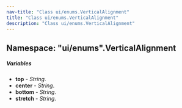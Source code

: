 ```yaml
---
nav-title: "Class ui/enums.VerticalAlignment"
title: "Class ui/enums.VerticalAlignment"
description: "Class ui/enums.VerticalAlignment"
---
```

## Namespace: "ui/enums".VerticalAlignment

##### Variables
 - **top** - _String_.
 - **center** - _String_.
 - **bottom** - _String_.
 - **stretch** - _String_.